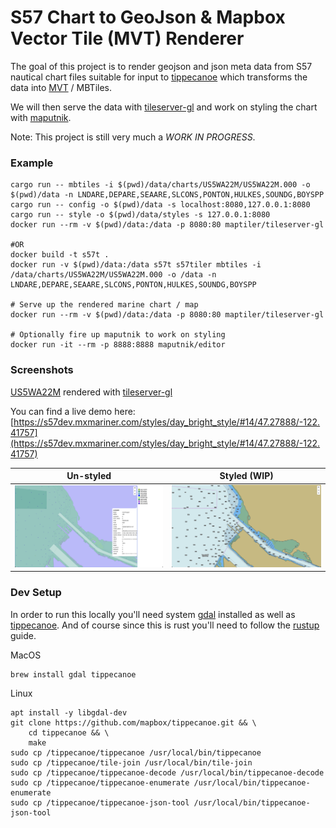 # S57 Chart to GeoJson & Mapbox Vector Tile (MVT) Renderer

The goal of this project is to render geojson and json meta data from S57 nautical chart files suitable for input to 
[tippecanoe](https://github.com/mapbox/tippecanoe) which transforms the data into [MVT](https://docs.mapbox.com/vector-tiles/specification/) / MBTiles.

We will then serve the data with [tileserver-gl](https://github.com/maptiler/tileserver-gl) and work on styling the chart
with [maputnik](https://github.com/maputnik/editor/wiki).

Note: This project is still very much a *WORK IN PROGRESS*.

### Example

```shell script
cargo run -- mbtiles -i $(pwd)/data/charts/US5WA22M/US5WA22M.000 -o $(pwd)/data -n LNDARE,DEPARE,SEAARE,SLCONS,PONTON,HULKES,SOUNDG,BOYSPP
cargo run -- config -o $(pwd)/data -s localhost:8080,127.0.0.1:8080
cargo run -- style -o $(pwd)/data/styles -s 127.0.0.1:8080
docker run --rm -v $(pwd)/data:/data -p 8080:80 maptiler/tileserver-gl

#OR
docker build -t s57t .
docker run -v $(pwd)/data:/data s57t s57tiler mbtiles -i /data/charts/US5WA22M/US5WA22M.000 -o /data -n LNDARE,DEPARE,SEAARE,SLCONS,PONTON,HULKES,SOUNDG,BOYSPP

# Serve up the rendered marine chart / map
docker run --rm -v $(pwd)/data:/data -p 8080:80 maptiler/tileserver-gl

# Optionally fire up maputnik to work on styling
docker run -it --rm -p 8888:8888 maputnik/editor
```

### Screenshots
[US5WA22M](https://charts.noaa.gov/ENCs/ENCsIndv.shtml) rendered with [tileserver-gl](https://github.com/maptiler/tileserver-gl)

You can find a live demo here: [https://s57dev.mxmariner.com/styles/day_bright_style/#14/47.27888/-122.41757](https://s57dev.mxmariner.com/styles/day_bright_style/#14/47.27888/-122.41757) 

|Un-styled|Styled (WIP)|
|---------|------------|
|![Screenshot](./screenshots/US5WA22M_data.png)|![Screenshot](./screenshots/US5WA22M.png)|
 

###  Dev Setup

In order to run this locally you'll need system [gdal](https://gdal.org/) installed as well as 
[tippecanoe](https://github.com/mapbox/tippecanoe). And of course since this is rust you'll need to follow the 
[rustup](https://rustup.rs/) guide. 

MacOS
```shell script
brew install gdal tippecanoe
```

Linux
```shell script
apt install -y libgdal-dev
git clone https://github.com/mapbox/tippecanoe.git && \
    cd tippecanoe && \
    make
sudo cp /tippecanoe/tippecanoe /usr/local/bin/tippecanoe
sudo cp /tippecanoe/tile-join /usr/local/bin/tile-join
sudo cp /tippecanoe/tippecanoe-decode /usr/local/bin/tippecanoe-decode
sudo cp /tippecanoe/tippecanoe-enumerate /usr/local/bin/tippecanoe-enumerate
sudo cp /tippecanoe/tippecanoe-json-tool /usr/local/bin/tippecanoe-json-tool
```